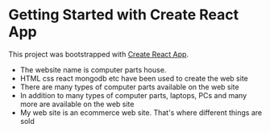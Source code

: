 # Getting Started with Create React App

This project was bootstrapped with [Create React App](https://github.com/facebook/create-react-app).

* The website name is  computer parts house.
* HTML css react  mongodb etc have been used to create the web site
* There are many types of computer parts available on the web site
* In addition to many types of computer parts, laptops, PCs and many more are available on the web site
* My web site is an ecommerce web site. That's where different things are sold
